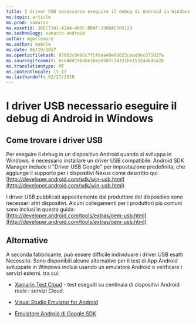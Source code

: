 ```yaml
---
title: I driver USB necessario eseguire il debug di Android in Windows
ms.topic: article
ms.prod: xamarin
ms.assetid: 36EC7341-A2A4-409C-BD4F-330BAC505123
ms.technology: xamarin-android
author: mgmclemore
ms.author: mamcle
ms.date: 06/19/2017
ms.openlocfilehash: 97803c0496c7f5f6ea40e86023caad66c675037e
ms.sourcegitcommit: 6cd40d190abe38edd50fc74331be15324a845a28
ms.translationtype: MT
ms.contentlocale: it-IT
ms.lasthandoff: 02/27/2018
---
```

# <a name="what-usb-drivers-do-i-need-to-debug-android-on-windows"></a>I driver USB necessario eseguire il debug di Android in Windows

## <a name="finding-usb-drivers"></a>Come trovare i driver USB

Per eseguire il debug in un dispositivo Android quando si sviluppa in Windows. è necessario installare un driver USB compatibile. Android SDK Manager include il "Driver USB Google" per impostazione predefinita, che aggiunge il supporto per i dispositivi Nexus come descritto qui: [http://developer.android.com/sdk/win-usb.html](http://developer.android.com/sdk/win-usb.html)

I driver USB pubblicati appositamente dal produttore del dispositivo sono necessari altri dispositivi. Alcuni collegamenti per i produttori più comuni sono inclusi in questa guida: [http://developer.android.com/tools/extras/oem-usb.html](http://developer.android.com/tools/extras/oem-usb.html)

## <a name="alternatives"></a>Alternative

A seconda fabbricante, può essere difficile individuare i driver USB esatti Necessito. Sono disponibili alcune alternative per il test di App Android sviluppate in Windows inclusi usando un emulatore Android o verificare i servizi esterni. tra cui:

- [Xamarin Test Cloud](https://xamarin.com/test-cloud) - test eseguiti su centinaia di dispositivi Android reale i servizi Cloud.

- [Visual Studio Emulator for Android](https://www.visualstudio.com/en-us/features/msft-android-emulator-vs.aspx)

- [Emulatore Android di Google SDK](~/android/deploy-test/debugging/android-sdk-emulator/index.md)

